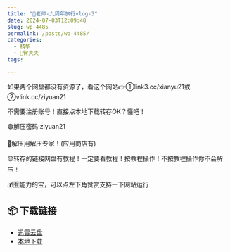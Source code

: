 ```yaml
---
title: "🌸老师-九周年旅行vlog-3"
date: 2024-07-03T12:09:48
slug: wp-4485
permalink: /posts/wp-4485/
categories:
  - 精华
  - 🌸臂夫夫
tags:

---
```


如果两个网盘都没有资源了，看这个网站👉①link3.cc/xianyu21或②vlink.cc/ziyuan21

不需要注册账号！直接点本地下载转存OK？懂吧！

🟢解压密码:ziyuan21

🔵解压用解压专家！(应用商店有)

🟡转存的链接网盘有教程！一定要看教程！按教程操作！不按教程操作你不会解压！

💰🈶能力的宝，可以点左下角赞赏支持一下网站运行

## 📦 下载链接
- [迅雷云盘](https://blziyuan21.com/pay-download/4485?key=97f406d377&down_id=0)
- [本地下载](https://blziyuan21.com/pay-download/4485?key=97f406d377&down_id=1)

